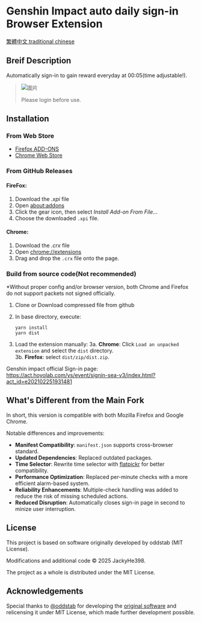 # Genshin Impact auto daily sign-in Browser Extension

[繁體中文 traditional chinese](README.zht.md)

## Breif Description

Automatically sign-in to gain reward everyday at 00:05(time adjustable!).

> ![圖片](https://github.com/user-attachments/assets/7dba2f6e-68db-4fbe-849f-f4cf6c18aa39)
>
> Please login before use.

## Installation

### From Web Store

- [Firefox ADD-ONS](https://addons.mozilla.org/en-US/firefox/addon/genshin-impact-auto-sign/)
- [Chrome Web Store](https://chromewebstore.google.com/detail/%E5%8E%9F%E7%A5%9E%E5%AE%98%E6%96%B9%E8%AB%96%E5%A3%87%E8%87%AA%E5%8B%95%E7%B0%BD%E5%88%B0/hkegjdokofaelllkpnkkigpfncgfnlbf)

### From GitHub Releases

#### FireFox:

1. Download the *.xpi* file
2. Open [about:addons](about:addons)
3. Click the gear icon, then select *Install Add-on From File...*
4. Choose the downloaded `.xpi` file.

#### Chrome:

1. Download the *.crx* file
2. Open [chrome://extensions](chrome://extensions/)
3. Drag and drop the `.crx` file onto the page.

### Build from source code(Not recommended)

\*Without proper config and/or browser version, both Chrome and Firefox do not support packets not signed officially.

1. Clone or Download compressed file from github
2. In base directory, execute:

   ```
   yarn install
   yarn dist
   ```

3. Load the extension manually:
   3a. **Chrome**: Click `Load an unpacked extension` and select the `dist` directory.  
   3b. **Firefox**: select `dist/zip/dist.zip`.

Genshin impact official Sign-in page: https://act.hoyolab.com/ys/event/signin-sea-v3/index.html?act_id=e202102251931481

## What's Different from the Main Fork

In short, this version is compatible with both Mozilla Firefox and Google Chrome.

Notable differences and improvements:

- **Manifest Compatibility**: `manifest.json` supports cross-browser standard.
- **Updated Dependencies**: Replaced outdated packages.
- **Time Selector**: Rewrite time selector with [flatpickr](https://flatpickr.js.org/) for better compatibility.
- **Performance Optimization**: Replaced per-minute checks with a more efficient alarm-based system.
- **Reliability Enhancements**: Multiple-check handling was added to reduce the risk of missing scheduled actions.
- **Reduced Disruption**: Automatically closes sign-in page in second to minize user interruption.

## License

This project is based on software originally developed by oddstab (MIT License).

Modifications and additional code © 2025 JackyHe398.

The project as a whole is distributed under the MIT License.

## Acknowledgements

Special thanks to [@oddstab](https://github.com/oddstab/) for developing the [original software](https://github.com/oddstab/genshin-impact-auto-sign) and relicensing it under MIT License, which made further development possible.
